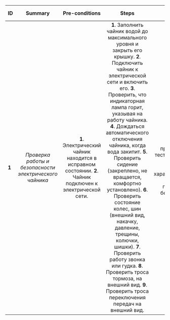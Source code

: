 ID | Summary | Pre-conditions | Steps | Expected results
:--|:-------:|:--------------:|:-----:|-----------------:
**1** | *Проверка работы и безопасности электрического чайника* | **1**. Электрический чайник находится в исправном состоянии. **2**. Чайник подключен к электрической сети. | **1**. Заполнить чайник водой до максимального уровня и закрыть его крышку. **2**. Подключить чайник к электрической сети и включить его. **3**. Проверить, что индикаторная лампа горит, указывая на работу чайника. **4**. Дождаться автоматического отключения чайника, когда вода закипит. **5**. Проверить сидение (закреплено, не вращается, комфортно установлено). **6**. Проверить состояние колес, шин (внешний вид, накачку, давление, трещины, колючки, шишки). **7**. Проверить работу звонка или гудка.  **8**. Проверить троса тормоза, на внешний вид. **9**. Проверить троса переключения передач на внешний вид.   | Велосипед проходит все тесты успешно, все его функции и характеристики работают правильно и без проблем. 
